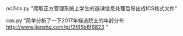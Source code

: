 oc2ics.py "爬取正方管理系统上学生的选课信息处理后导出成ICS格式文件"



cas.py “简单分析了一下2017年候选院士的年龄分布 http://www.jianshu.com/p/f2f85b8f6823 ”
